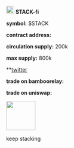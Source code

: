 <img src="https://srv-file12.gofile.io/download/iksPhb/PicsArt_08-06-09.12.19.png"
height="21"> **STACK-fi**

**symbol:** $STACK

**contract address:**

**circulation supply:** 200k

**max supply:** 800k


**[twitter](https://www.twitter.com/stack_fi)


**trade on bamboorelay:**

**trade on uniswap:**


<img src="https://srv-file12.gofile.io/download/iksPhb/PicsArt_08-06-09.12.19.png"
height="78">

keep stacking


 






